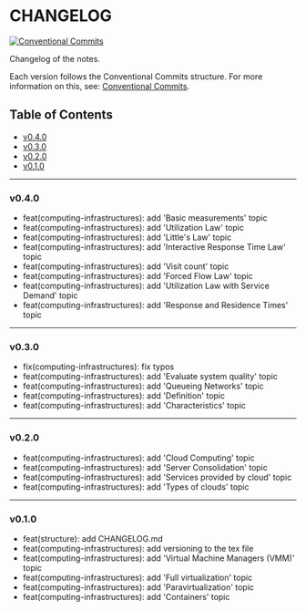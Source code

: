 <h1>CHANGELOG</h1>

[![Conventional Commits](https://img.shields.io/badge/Conventional%20Commits-1.0.0-%23FE5196?logo=conventionalcommits&logoColor=white)](https://conventionalcommits.org)

Changelog of the notes.

Each version follows the Conventional Commits structure. For more information on this, see: [Conventional Commits](https://www.conventionalcommits.org/en/v1.0.0/).


<h2>Table of Contents</h2>

- [v0.4.0](#v040)
- [v0.3.0](#v030)
- [v0.2.0](#v020)
- [v0.1.0](#v010)

--------------------

### v0.4.0

- feat(computing-infrastructures): add 'Basic measurements' topic
- feat(computing-infrastructures): add 'Utilization Law' topic
- feat(computing-infrastructures): add 'Little's Law' topic
- feat(computing-infrastructures): add 'Interactive Response Time Law' topic
- feat(computing-infrastructures): add 'Visit count' topic
- feat(computing-infrastructures): add 'Forced Flow Law' topic
- feat(computing-infrastructures): add 'Utilization Law with Service Demand' topic
- feat(computing-infrastructures): add 'Response and Residence Times' topic

--------------------

### v0.3.0

- fix(computing-infrastructures): fix typos
- feat(computing-infrastructures): add 'Evaluate system quality' topic
- feat(computing-infrastructures): add 'Queueing Networks' topic
- feat(computing-infrastructures): add 'Definition' topic
- feat(computing-infrastructures): add 'Characteristics' topic

--------------------

### v0.2.0

- feat(computing-infrastructures): add 'Cloud Computing' topic
- feat(computing-infrastructures): add 'Server Consolidation' topic
- feat(computing-infrastructures): add 'Services provided by cloud' topic
- feat(computing-infrastructures): add 'Types of clouds' topic

--------------------

### v0.1.0

- feat(structure): add CHANGELOG.md
- feat(computing-infrastructures): add versioning to the tex file
- feat(computing-infrastructures): add 'Virtual Machine Managers (VMM)' topic
- feat(computing-infrastructures): add 'Full virtualization' topic
- feat(computing-infrastructures): add 'Paravirtualization' topic
- feat(computing-infrastructures): add 'Containers' topic
